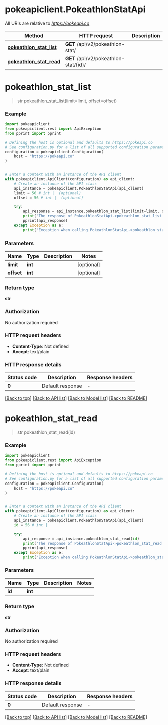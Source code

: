 # pokeapiclient.PokeathlonStatApi

All URIs are relative to *https://pokeapi.co*

Method | HTTP request | Description
------------- | ------------- | -------------
[**pokeathlon_stat_list**](PokeathlonStatApi.md#pokeathlon_stat_list) | **GET** /api/v2/pokeathlon-stat/ | 
[**pokeathlon_stat_read**](PokeathlonStatApi.md#pokeathlon_stat_read) | **GET** /api/v2/pokeathlon-stat/{id}/ | 


# **pokeathlon_stat_list**
> str pokeathlon_stat_list(limit=limit, offset=offset)

### Example


```python
import pokeapiclient
from pokeapiclient.rest import ApiException
from pprint import pprint

# Defining the host is optional and defaults to https://pokeapi.co
# See configuration.py for a list of all supported configuration parameters.
configuration = pokeapiclient.Configuration(
    host = "https://pokeapi.co"
)


# Enter a context with an instance of the API client
with pokeapiclient.ApiClient(configuration) as api_client:
    # Create an instance of the API class
    api_instance = pokeapiclient.PokeathlonStatApi(api_client)
    limit = 56 # int |  (optional)
    offset = 56 # int |  (optional)

    try:
        api_response = api_instance.pokeathlon_stat_list(limit=limit, offset=offset)
        print("The response of PokeathlonStatApi->pokeathlon_stat_list:\n")
        pprint(api_response)
    except Exception as e:
        print("Exception when calling PokeathlonStatApi->pokeathlon_stat_list: %s\n" % e)
```



### Parameters


Name | Type | Description  | Notes
------------- | ------------- | ------------- | -------------
 **limit** | **int**|  | [optional] 
 **offset** | **int**|  | [optional] 

### Return type

**str**

### Authorization

No authorization required

### HTTP request headers

 - **Content-Type**: Not defined
 - **Accept**: text/plain

### HTTP response details

| Status code | Description | Response headers |
|-------------|-------------|------------------|
**0** | Default response |  -  |

[[Back to top]](#) [[Back to API list]](../README.md#documentation-for-api-endpoints) [[Back to Model list]](../README.md#documentation-for-models) [[Back to README]](../README.md)

# **pokeathlon_stat_read**
> str pokeathlon_stat_read(id)

### Example


```python
import pokeapiclient
from pokeapiclient.rest import ApiException
from pprint import pprint

# Defining the host is optional and defaults to https://pokeapi.co
# See configuration.py for a list of all supported configuration parameters.
configuration = pokeapiclient.Configuration(
    host = "https://pokeapi.co"
)


# Enter a context with an instance of the API client
with pokeapiclient.ApiClient(configuration) as api_client:
    # Create an instance of the API class
    api_instance = pokeapiclient.PokeathlonStatApi(api_client)
    id = 56 # int | 

    try:
        api_response = api_instance.pokeathlon_stat_read(id)
        print("The response of PokeathlonStatApi->pokeathlon_stat_read:\n")
        pprint(api_response)
    except Exception as e:
        print("Exception when calling PokeathlonStatApi->pokeathlon_stat_read: %s\n" % e)
```



### Parameters


Name | Type | Description  | Notes
------------- | ------------- | ------------- | -------------
 **id** | **int**|  | 

### Return type

**str**

### Authorization

No authorization required

### HTTP request headers

 - **Content-Type**: Not defined
 - **Accept**: text/plain

### HTTP response details

| Status code | Description | Response headers |
|-------------|-------------|------------------|
**0** | Default response |  -  |

[[Back to top]](#) [[Back to API list]](../README.md#documentation-for-api-endpoints) [[Back to Model list]](../README.md#documentation-for-models) [[Back to README]](../README.md)

